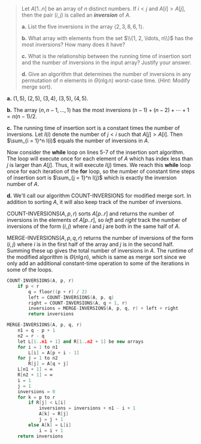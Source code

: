 > Let $A[1..n]$ be an array of $n$ distinct numbers. If $i < j$ and $A[i] > A[j]$, then the pair $(i, j)$ is called an **_inversion_** of $A$.
>
> **a.** List the five inversions in the array $\langle 2, 3, 8, 6, 1 \rangle$.
>
> **b.** What array with elements from the set $\\{1, 2, \ldots, n\\}$ has the most inversions? How many does it have?
>
> **c.** What is the relationship between the running time of insertion sort and the number of inversions in the input array? Justify your answer.
>
> **d.** Give an algorithm that determines the number of inversions in any permutation of $n$ elements in $\Theta(n\lg n)$ worst-case time. ($\textit{Hint:}$ Modify merge sort).

**a.** $(1, 5)$, $(2, 5)$, $(3, 4)$, $(3, 5)$, $(4, 5)$.

**b.** The array $\langle n, n - 1, \dots, 1 \rangle$ has the most inversions $(n - 1) + (n - 2) + \cdots + 1 = n(n - 1) / 2$.

**c.** The running time of insertion sort is a constant times the number of inversions. Let $I(i)$ denote the number of $j < i$ such that $A[j] > A[i]$. Then $\sum_{i = 1}^n I(i)$ equals the number of inversions in $A$.

Now consider the **while** loop on lines 5-7 of the insertion sort algorithm. The loop will execute once for each element of $A$ which has index less than $j$ is larger than $A[j]$. Thus,
it will execute $I(j)$ times. We reach this **while** loop once for each iteration
of the **for** loop, so the number of constant time steps of insertion sort is $\sum_{j = 1}^n I(j)$ which is exactly the inversion number of $A$.

**d.** We'll call our algorithm $\text{COUNT-INVERSIONS}$ for modified merge sort. In addition to sorting $A$, it will also keep track of the number of inversions.

$\text{COUNT-INVERSIONS}(A, p, r)$ sorts $A[p..r]$ and returns the number of inversions in the elements of $A[p..r]$, so $left$ and $right$ track the number of inversions of the form $(i, j)$ where $i$ and $j$ are both in the same half of $A$.

$\text{MERGE-INVERSIONS}(A, p, q, r)$ returns the number of inversions of the form $(i, j)$ where $i$ is in the first half of the array and $j$ is in the second half. Summing these up gives the total number of inversions in $A$. The runtime of the modified algorithm is $\Theta(n\lg n)$, which is same as merge sort since we only add an additional constant-time operation to some of the iterations in some of the loops.

```cpp
COUNT-INVERSIONS(A, p, r)
    if p < r
        q = floor((p + r) / 2)
        left = COUNT-INVERSIONS(A, p, q)
        right = COUNT-INVERSIONS(A, q + 1, r)
        inversions = MERGE-INVERSIONS(A, p, q, r) + left + right
        return inversions
```

```cpp
MERGE-INVERSIONS(A, p, q, r)
    n1 = q - p + 1
    n2 = r - q
    let L[1..n1 + 1] and R[1..n2 + 1] be new arrays
    for i = 1 to n1
        L[i] = A[p + i - 1]
    for j = 1 to n2
        R[j] = A[q + j]
    L[n1 + 1] = ∞
    R[n2 + 1] = ∞
    i = 1
    j = 1
    inversions = 0
    for k = p to r
        if R[j] < L[i]
            inversions = inversions + n1 - i + 1
            A[k] = R[j]
            j = j + 1
        else A[k] = L[i]
            i = i + 1
    return inversions
```
